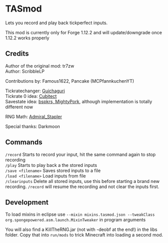 # TASmod  
Lets you record and play back tickperfect inputs.  
  
This mod is currently only for Forge 1.12.2 and will update/downgrade once 1.12.2 works properly  

## Credits  
Author of the original mod: tr7zw  
Author: ScribbleLP  
  
Contributions by: Famous1622, Pancake (MCPfannkuchenYT)  
  
Tickratechanger: [Guichaguri](https://github.com/Guichaguri/TickrateChanger)  
Tickrate 0 idea: [Cubitect](https://github.com/Cubitect/Cubitick)  
Savestate idea: [bspkrs, MightyPork](https://github.com/bspkrs-mods/WorldStateCheckpoints), although implementation is totally different now  
  
RNG Math: [Admiral_Stapler](https://www.youtube.com/channel/UCB4XuRBJZBOpnoJSWekMohw)  
  
Special thanks: Darkmoon
## Commands  
`/record` Starts to record your input, hit the same command again to stop recording  
`/play` Starts to  play back a the stored inputs  
`/save <filename>` Saves stored inputs to a file  
`/load <filename>` Load inputs from file  
`/clearinputs` Delete all stored inputs, use this before starting a brand new recording. `/record` will resume the recording and not clear the inputs first.  
  
## Development
To load mixins in eclipse use `--mixin mixins.tasmod.json --tweakClass org.spongepowered.asm.launch.MixinTweaker` in program arguments  
  
You will also find a KillTheRNG.jar (not with -deobf at the end!) in the libs folder. Copy that into `run/mods` to trick Minecraft into loading a second mod.